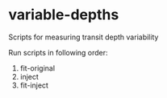 # variable-depths
Scripts for measuring transit depth variability

Run scripts in following order: 
1. fit-original
2. inject
3. fit-inject
